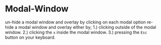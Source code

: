 # Modal-Window
un-hide a modal window and overlay by clicking on each modal option
re-hide a modal window and overlay either by;
1.) clicking outside of the modal window.
2.) clicking the `x` inside the modal window.
3.) pressing the `Esc` button on your keyboard.
